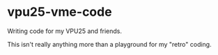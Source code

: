 # vpu25-vme-code
Writing code for my VPU25 and friends.

This isn't really anything more than a playground for my "retro" coding.
